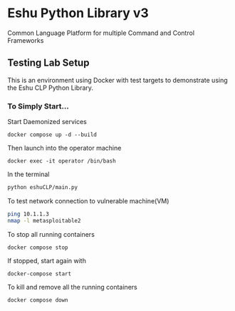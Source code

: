 # Eshu Python Library v3

Common Language Platform for multiple Command and Control Frameworks

## Testing Lab Setup

This is an environment using Docker with test targets to
demonstrate using the Eshu CLP Python Library.

### To Simply Start...

Start Daemonized services

```console
docker compose up -d --build
```

Then launch into the operator machine
```console
docker exec -it operator /bin/bash
```

In the terminal
```bash
python eshuCLP/main.py
```

To test network connection to vulnerable machine(VM)
```bash
ping 10.1.1.3
nmap -l metasploitable2
```

To stop all running containers
```console
docker compose stop
```

If stopped, start again with
```console
docker-compose start
```

To kill and remove all the running containers
```console
docker compose down
```